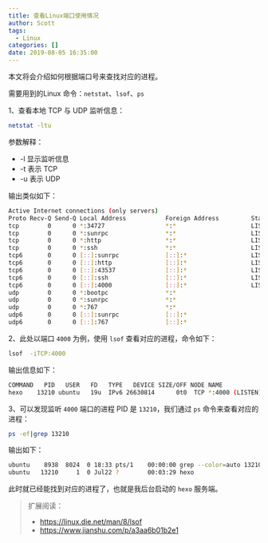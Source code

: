 ```yaml
---
title: 查看Linux端口使用情况
author: Scott
tags:
  - Linux
categories: []
date: 2019-08-05 16:35:00
---
```

本文将会介绍如何根据端口号来查找对应的进程。

<!--more-->
需要用到的Linux 命令：`netstat`、`lsof`、`ps`

1、查看本地 TCP 与 UDP 监听信息：

```bash
netstat -ltu
```
参数解释：
* -l 显示监听信息
* -t 表示 TCP
* -u 表示 UDP

输出类似如下：
```bash
Active Internet connections (only servers)
Proto Recv-Q Send-Q Local Address           Foreign Address         State
tcp        0      0 *:34727                 *:*                     LISTEN
tcp        0      0 *:sunrpc                *:*                     LISTEN
tcp        0      0 *:http                  *:*                     LISTEN
tcp        0      0 *:ssh                   *:*                     LISTEN
tcp6       0      0 [::]:sunrpc             [::]:*                  LISTEN
tcp6       0      0 [::]:http               [::]:*                  LISTEN
tcp6       0      0 [::]:43537              [::]:*                  LISTEN
tcp6       0      0 [::]:ssh                [::]:*                  LISTEN
tcp6       0      0 [::]:4000               [::]:*                  LISTEN
udp        0      0 *:bootpc                *:*
udp        0      0 *:sunrpc                *:*
udp        0      0 *:767                   *:*
udp6       0      0 [::]:sunrpc             [::]:*
udp6       0      0 [::]:767                [::]:*
```

2、此处以端口 `4000` 为例，使用 `lsof` 查看对应的进程，命令如下：
```bash
lsof  -iTCP:4000
```
输出信息如下：
```bash
COMMAND   PID   USER   FD   TYPE   DEVICE SIZE/OFF NODE NAME
hexo    13210 ubuntu   19u  IPv6 26630814      0t0  TCP *:4000 (LISTEN)
```

3、可以发现监听 `4000` 端口的进程 PID 是 `13210`，我们通过 `ps` 命令来查看对应的进程：
```bash
ps -ef|grep 13210
```
输出如下：
```bash
ubuntu    8938  8024  0 18:33 pts/1    00:00:00 grep --color=auto 13210
ubuntu   13210     1  0 Jul22 ?        00:03:29 hexo
```

此时就已经能找到对应的进程了，也就是我后台启动的 `hexo` 服务端。



> 扩展阅读：
> 
> * https://linux.die.net/man/8/lsof
> * https://www.jianshu.com/p/a3aa6b01b2e1

